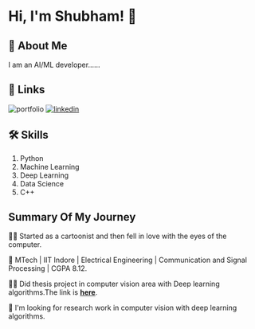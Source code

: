 
# Hi, I'm Shubham! 👋


## 🚀 About Me
I am an AI/ML developer......


## 🔗 Links
![portfolio](https://img.shields.io/badge/my_portfolio-000?style=for-the-badge&logo=ko-fi&logoColor=white)
[![linkedin](https://img.shields.io/badge/linkedin-0A66C2?style=for-the-badge&logo=linkedin&logoColor=white)](https://www.linkedin.com/in/shubhampawar1012/ )


## 🛠 Skills
1. Python
2. Machine Learning
3. Deep Learning
4. Data Science
5. C++


## Summary Of My Journey
👩‍💻 Started as a cartoonist and then fell in love with the eyes of the computer.

🧠 MTech | IIT Indore | Electrical Engineering | Communication and Signal Processing | CGPA 8.12.

👯‍♀️ Did thesis project in computer vision area with Deep learning algorithms.The link is **[here](https://github.com/Pshubham1012/Crowd-counting-from-single-image-using-deep-learning-models)**.

🤔 I'm looking for research work in computer vision with deep learning algorithms.



